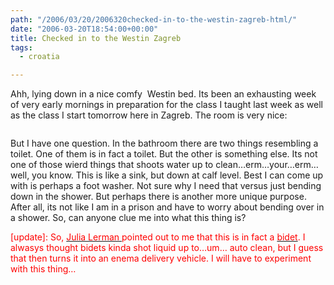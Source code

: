 ```yaml
---
path: "/2006/03/20/2006320checked-in-to-the-westin-zagreb-html/" 
date: "2006-03-20T18:54:00+00:00" 
title: Checked in to the Westin Zagreb
tags:
  - croatia

---
```

Ahh, lying down in a nice comfy&nbsp;&nbsp;Westin bed. Its been an exhausting week of very early mornings in preparation for the class I taught last week as well as the class I start tomorrow here in Zagreb. The room is very nice:

<span class="full-image-block ssNonEditable"><span><img src="/static/500c9c42c4aa27cb90863e5e/50e9971de4b01058545b4678/50e9971fe4b01058545b48c1/1257622975062/ZagrebRoom_small.jpg/1000w" alt="" /></span></span>

<span class="full-image-block ssNonEditable"><span><img src="/static/500c9c42c4aa27cb90863e5e/50e9971de4b01058545b4678/50e9971fe4b01058545b48c2/1257622958267/IXUS50_2DIMG_0030_small.jpg/1000w" alt="" /></span></span>But I have one question. In the bathroom there are two things resembling a toilet. One of them is in fact a toilet. But the other is something else. Its not one of those wierd things that shoots water up to clean&hellip;erm&hellip;your&hellip;erm&hellip;well, you know. This is like a sink, but down at calf level. Best I can come up with is perhaps a foot washer. Not sure why I need that versus just bending down in the shower. But perhaps there is another more unique purpose. After all, its not like I am in a prison and have to worry about bending over in a shower. So, can anyone clue me into what this thing is?

<span style="color: #ff0000">[update]: So,&nbsp;</span><a href="http://thedatafarm.com/blog/"><span style="color: #ff0000">Julia Lerman&nbsp;</span></a><span style="color: #ff0000">pointed out to me that this is in fact a&nbsp;</span><a href="http://en.wikipedia.org/wiki/Bidet"><span style="color: #ff0000">bidet</span></a><span style="color: #ff0000">. I alwasys thought bidets kinda shot liquid up to&#8230;um&#8230; auto clean, but I guess that then turns it into an enema delivery vehicle. I will have to experiment with this thing&#8230;</span>
